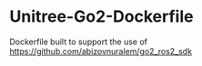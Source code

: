 # Unitree-Go2-Dockerfile
Dockerfile built to support the use of https://github.com/abizovnuralem/go2_ros2_sdk
